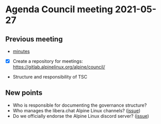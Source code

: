 # Agenda Council meeting 2021-05-27

## Previous meeting

* [minutes][]
* [x] Create a repository for meetings: https://gitlab.alpinelinux.org/alpine/council/
* Structure and responsibility of TSC

## New points

* Who is responsible for documenting the governance structure?
* Who manages the libera.chat Alpine Linux channels? ([issue][alpine/council#1])
* Do we officially endorse the Alpine Linux discord server? ([issue][alpine/council#2])

[minutes]:https://gitlab.alpinelinux.org/alpine/council/-/blob/master/minutes.md#meeting-minutes-2021-05-21-1715-1800
[alpine/council#1]:https://gitlab.alpinelinux.org/alpine/council/-/issues/1
[alpine/council#2]:https://gitlab.alpinelinux.org/alpine/council/-/issues/2
